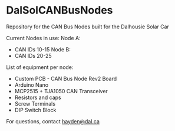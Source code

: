 ﻿# DalSolCANBusNodes

Repository for the CAN Bus Nodes built for the Dalhousie Solar Car

Current Nodes in use:
Node A:
- CAN IDs 10-15
Node B:
- CAN IDs 20-25

List of equipment per node:
- Custom PCB - CAN Bus Node Rev2 Board
- Arduino Nano
- MCP2515 + TJA1050 CAN Transceiver
- Resistors and caps
- Screw Terminals
- DIP Switch Block

For questions, contact hayden@dal.ca

